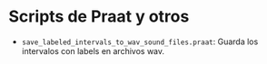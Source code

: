# Scripts de Praat y otros

- `save_labeled_intervals_to_wav_sound_files.praat`: Guarda los intervalos con labels en archivos wav.